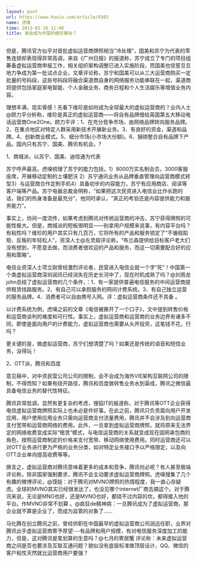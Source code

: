 ```yaml
---
layout: post
url: https://www.huxiu.com/article/9103
name: 虎嗅
time: 2013-01-16 11:48
title: 谁会成为中国的维珍移动？
---
```

但是，腾讯官方似乎对首批虚拟运营商牌照相当“冷处理”，国美和苏宁为代表的零售连锁却表现得异常高调，来自《广州日报》的报道称，苏宁成立了专门的项目组筹备虚拟运营商申报工作，相关组织架构调整已进入实施阶段，而国美也信誓旦旦地力争成为第一批试点企业，文章评论称，苏宁和国美可以从三大运营商购买一定批量的号码段，这些号码段将融合渠道商自身的网络服务功能串联在一起，渠道商将提供包括家庭家电智能、个人金融业务、商务日程和个人生活娱乐等增值业务内容。

理想丰满，现实骨感！先看下维珍是如何成为全球最大的虚拟运营商的？业内人士@顾力平分析称，维珍是真正的虚拟运营商——将自有品牌借给英国第五大移动电话运营商One2One。顾力平评：1、在充分竞争市场，由网络品牌转向服务品牌。2、在重点地区对特定人群采用新技术开展新业务。3、有良好的资金，渠道和品牌。4、创新商业模式。5、细分市场(小市场大份额)。6、捆绑整合自有品牌下产品。国内只有苏宁、国美、腾讯有机会。?

1、商城派，以苏宁、国美、迪信通为代表

苏宁呼声最高，虎嗅梳理了苏宁的能力包括，1）8000万实名制会员，3000客服座席，开展移动定制的土壤肥沃 2）苏宁通讯业务从品牌垂直管理向运营商模式转型3）与运营商合作定制手机4）具备初步的内容能力，苏宁有应用商店、阅读等客户端等产品。苏宁电器总裁金明称，“如果把这次民资进入电信业比作长跑的话，我们的热身准备是最充分”，他同时承认，“真正的考验还是内容提供能力和服务能力”。

事实上，坊间一度流传，如果考虑到腾讯对传统运营商的冲击，苏宁获得牌照的可能性极大。但是，商城派的短板很明显——别拿用户规模来说事，有内容平台吗？有粘性吗？维珍的用户其实只有几百万，它将所有的产品和服务锁定了“不循规蹈矩、反叛的年轻松人”，资深人士@左灵超评论称，“布兰森提供给目标客户老大们没有想到，不愿意去做，而消费者很欢迎的产品和服务，而这一切需要配合好的应用和策略”。

电信业资深人士项立刚曾经激烈评论者，民营进入电信业就一个字“死”！中国第一个类虚拟运营商深圳润讯已经消失在历史长河中了，现在时机成熟了吗？@刘雨龙john总结了虚拟运营商的几个条件，：1、有一家提供普遍电信服务的中间运营商提供租赁线路服务。2、有自己可以承担服务的网间计费系统。3、有自己独立运营的服务品牌。4、消费者可以自由携号入网。评：虚拟运营商条件还不具备 。

以计费系统为例，虎嗅之前的文章《电信被撕开了一个口子》，文中提到转售价格和运营商谈判的难度和可行性。事实上，虚拟运营商和运营商的业务边界有诸多不同，即使是面向用户的计费能力，虚拟运营商也需要从头开投资，这笔钱不花，行吗？

更关键的是，做虚拟运营商，苏宁们想清楚了吗？如果还是传统的语音和短信业务，没得玩！

2、OTT派，腾讯和百度

意见稿中，对中资民营公司公司的限制，会不会成为海外VIE架构互联网公司的限制，不得而知？如果有绕开路径，腾讯和百度做转售业务水到渠成，腾讯之微信最具备电信业务的替代性特征。

腾讯异常低调，显然有更复杂的考虑，搜狐IT的报道称，对于腾讯等OTT企业获得电信虚拟运营商牌照实际上也未必是件好事。在此之前，腾讯只负责面向用户开发应用，用户使用应用业务只需向运营商支付流量费用，腾讯并不会涉及到向运营商支付宽带和运营商网络的费用。此外，一旦拿到虚拟运营商牌照，就将原来无法界定的网络收费变成实际“租赁”模式，与电信运营商的关系就变成现在固网承包商的角色，按照运营商制定的价格来支付宽带、移动网络使用费用。同时运营商还可以对OTT业务进行更为严格的业务分类，如对特定业务接口予以严格限定，以及向OTT企业单向提高收费等等。

换言之，虚拟运营商对腾讯意味着更多的成本和竞争，腾讯何必呢？有人甚至极端评论称，除非国家强制要求，腾讯不会主动要求虚拟运营商牌照。虎嗅搜集了几个有趣的微博评论，@馍娃：对于腾讯对MVNO牌照的热情程度，我一直心存疑虑。全球的MVNO其实已经很发达了，也没见哪个internet厂商去搞这个。对于腾讯来说，无论是MNO也好，还是MVNO也好，都绕不过内容的坎，都得接入他的平台。作MVNO非常不划算 。@疯狂de精神病：一旦腾讯成为了虚拟运营商，那企业就不算是企业了，而成为监管的对象了......

马化腾在创立腾讯之前，曾经供职在中国最早的虚拟运营商公司润迅任职，业界对腾讯出手虚拟运营商寄予厚望---有品牌和用户规模，有对电信服务深度加工的能力，但是，这对腾讯是笔划算的生意吗？@七月的寄居蟹 评论称：未来虚拟运营商之间是否也要涉及互联互通问题？貌似没有底层标准做顶层设计，QQ、微信的客户粘性天然就比运营商用户要强？

